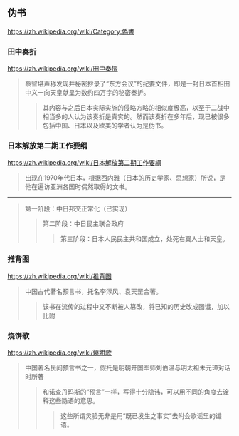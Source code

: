 ## 伪书
https://zh.wikipedia.org/wiki/Category:偽書
### 田中奏折
https://zh.wikipedia.org/wiki/田中奏摺
>蔡智堪声称发现并秘密抄录了“东方会议”的纪要文件，即是一封日本首相田中义一向天皇献呈为数约四万字的秘密奏折。
>>其内容与之后日本实际实施的侵略方略的相似度极高，以至于二战中相当多的人认为该奏折是真实的。然而该奏折在多年后，现已被很多包括中国、日本以及欧美的学者认为是伪书。
### 日本解放第二期工作要纲
https://zh.wikipedia.org/wiki/日本解放第二期工作要綱
>出现在1970年代日本，根据西内雅（日本的历史学家、思想家）所说，是他在遍访亚洲各国时偶然取得的文书。
---
>第一阶段：中日邦交正常化（已实现）
>>第二阶段：中日民主联合政府
>>>第三阶段：日本人民民主共和国成立，处死右翼人士和天皇。
### 推背图
https://zh.wikipedia.org/wiki/推背图
>中国古代著名预言书，托名李淳风、袁天罡合著。
>>该书在流传的过程中又不断被人篡改，将已知的历史改成图谶，加以比附
### 烧饼歌
https://zh.wikipedia.org/wiki/燒餅歌
>中国著名民间预言书之一，假托是明朝开国军师刘伯温与明太祖朱元璋对话时所著
>>和诺查丹玛斯的“预言”一样，写得十分隐讳，可以用不同的角度去诠释这些隐语的意思。
>>>这些所谓灵验无非是用“既已发生之事实”去附会歌谣里的谶语。